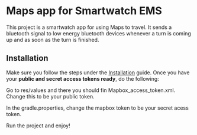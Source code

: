# Maps app for Smartwatch EMS

This project is a smartwatch app for using Maps to travel. It sends a bluetooth signal to low energy bluetooth devices whenever a turn is coming up and as soon as the turn is finished.

## Installation

Make sure you follow the steps under the [Installation](https://docs.mapbox.com/android/beta/navigation/guides/install/) guide. Once you have your **public and secret access tokens ready**, do the following:

Go to res/values and there you should fin Mapbox_access_token.xml. Change this to be your public token. 

In the gradle.properties, change the mapbox token to be your secret acess token.

Run the project and enjoy!